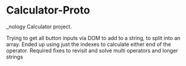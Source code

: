 # Calculator-Proto
_nology Calculator project.

Trying to get all button inputs via DOM to add to a string, to split into an array.
Ended up using just the indexes to calculate either end of the operator.
Required fixes to revisit and solve multi operators and longer strings
